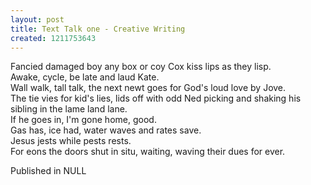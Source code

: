 ```yaml
---
layout: post
title: Text Talk one - Creative Writing
created: 1211753643
---
```

Fancied damaged boy any box or coy Cox kiss lips as they lisp.<br />Awake, cycle, be late and laud Kate.<br />Wall walk, tall talk, the next newt goes for God's loud love by Jove.<br />The tie vies for kid's lies, lids off with odd Ned picking and shaking his sibling in the lame land lane.<br />If he goes in, I'm gone home, good.<br />Gas has, ice had, water waves and rates save.<br />Jesus jests while pests rests.<br />For eons the doors shut in situ, waiting, waving their dues for ever.<br />


Published in NULL
